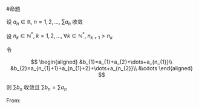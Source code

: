 #命题 

设 $a_{n}\in \mathbb{R},\;n=1,2,\dots,\; \sum a_{n}$ 收敛

设 $n_k\in \mathbb{N}^{*}, \; k=1,2,\dots, \; \forall k\in \mathbb{N}^{*},\;n_{k+1}>n_{k}$

令 

$$
\begin{aligned}
&b_{1}=a_{1}+a_{2}+\dots+a_{n_{1}}\\
&b_{2}=a_{n_{1}+1}+a_{n_{1}+2}+\dots+a_{n_{2}}\\
&\cdots
\end{aligned}
$$

则 $\sum b_{n}$ 收敛且 $\sum b_{n}=\sum a_{n}$

From: